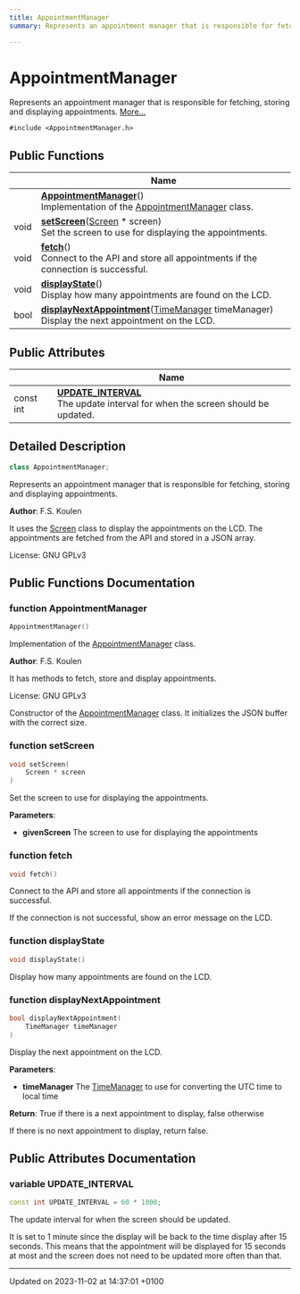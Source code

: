 ```yaml
---
title: AppointmentManager
summary: Represents an appointment manager that is responsible for fetching, storing and displaying appointments. 

---
```


# AppointmentManager



Represents an appointment manager that is responsible for fetching, storing and displaying appointments.  [More...](#detailed-description)


`#include <AppointmentManager.h>`

## Public Functions

|                | Name           |
| -------------- | -------------- |
| | **[AppointmentManager](/2023-2024-semester-1/individual-project/iot-koulenf/embedded/class_appointment_manager/#function-appointmentmanager)**()<br>Implementation of the [AppointmentManager](/2023-2024-semester-1/individual-project/iot-koulenf/embedded/class_appointment_manager/) class.  |
| void | **[setScreen](/2023-2024-semester-1/individual-project/iot-koulenf/embedded/class_appointment_manager/#function-setscreen)**([Screen](/2023-2024-semester-1/individual-project/iot-koulenf/embedded/class_screen/) * screen)<br>Set the screen to use for displaying the appointments.  |
| void | **[fetch](/2023-2024-semester-1/individual-project/iot-koulenf/embedded/class_appointment_manager/#function-fetch)**()<br>Connect to the API and store all appointments if the connection is successful.  |
| void | **[displayState](/2023-2024-semester-1/individual-project/iot-koulenf/embedded/class_appointment_manager/#function-displaystate)**()<br>Display how many appointments are found on the LCD.  |
| bool | **[displayNextAppointment](/2023-2024-semester-1/individual-project/iot-koulenf/embedded/class_appointment_manager/#function-displaynextappointment)**([TimeManager](/2023-2024-semester-1/individual-project/iot-koulenf/embedded/class_time_manager/) timeManager)<br>Display the next appointment on the LCD.  |

## Public Attributes

|                | Name           |
| -------------- | -------------- |
| const int | **[UPDATE_INTERVAL](/2023-2024-semester-1/individual-project/iot-koulenf/embedded/class_appointment_manager/#variable-update_interval)** <br>The update interval for when the screen should be updated.  |

## Detailed Description

```cpp
class AppointmentManager;
```

Represents an appointment manager that is responsible for fetching, storing and displaying appointments. 

**Author**: F.S. Koulen

It uses the [Screen](/2023-2024-semester-1/individual-project/iot-koulenf/embedded/class_screen/) class to display the appointments on the LCD. The appointments are fetched from the API and stored in a JSON array.


License: GNU GPLv3 

## Public Functions Documentation

### function AppointmentManager

```cpp
AppointmentManager()
```

Implementation of the [AppointmentManager](/2023-2024-semester-1/individual-project/iot-koulenf/embedded/class_appointment_manager/) class. 

**Author**: F.S. Koulen

It has methods to fetch, store and display appointments.


License: GNU GPLv3 

 Constructor of the [AppointmentManager](/2023-2024-semester-1/individual-project/iot-koulenf/embedded/class_appointment_manager/) class. It initializes the JSON buffer with the correct size. 


### function setScreen

```cpp
void setScreen(
    Screen * screen
)
```

Set the screen to use for displaying the appointments. 

**Parameters**: 

  * **givenScreen** The screen to use for displaying the appointments 


### function fetch

```cpp
void fetch()
```

Connect to the API and store all appointments if the connection is successful. 

If the connection is not successful, show an error message on the LCD. 


### function displayState

```cpp
void displayState()
```

Display how many appointments are found on the LCD. 

### function displayNextAppointment

```cpp
bool displayNextAppointment(
    TimeManager timeManager
)
```

Display the next appointment on the LCD. 

**Parameters**: 

  * **timeManager** The [TimeManager](/2023-2024-semester-1/individual-project/iot-koulenf/embedded/class_time_manager/) to use for converting the UTC time to local time 


**Return**: True if there is a next appointment to display, false otherwise 

If there is no next appointment to display, return false.


## Public Attributes Documentation

### variable UPDATE_INTERVAL

```cpp
const int UPDATE_INTERVAL = 60 * 1000;
```

The update interval for when the screen should be updated. 

It is set to 1 minute since the display will be back to the time display after 15 seconds. This means that the appointment will be displayed for 15 seconds at most and the screen does not need to be updated more often than that. 


-------------------------------

Updated on 2023-11-02 at 14:37:01 +0100
